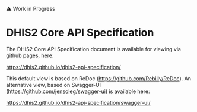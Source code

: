 :warning: Work in Progress

# DHIS2 Core API Specification
The DHIS2 Core API Specification document is available for viewing via github pages, here:

https://dhis2.github.io/dhis2-api-specification/

This default view is based on ReDoc (https://github.com/Rebilly/ReDoc). An alternative view, based on Swagger-UI (https://github.com/jensoleg/swagger-ui) is available here:

https://dhis2.github.io/dhis2-api-specification/swagger-ui/
